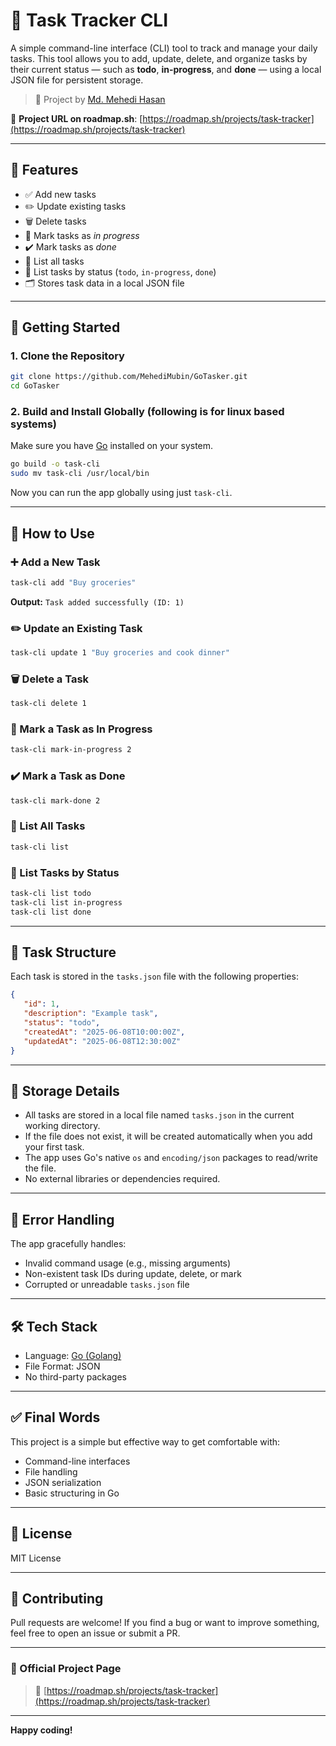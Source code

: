 # 📝 Task Tracker CLI

A simple command-line interface (CLI) tool to track and manage your daily tasks. This tool allows you to add, update, delete, and organize tasks by their current status — such as **todo**, **in-progress**, and **done** — using a local JSON file for persistent storage.

> 🚀 Project by [Md. Mehedi Hasan](https://github.com/your-username)

🔗 **Project URL on roadmap.sh**: [https://roadmap.sh/projects/task-tracker](https://roadmap.sh/projects/task-tracker)

---

## 📌 Features

-  ✅ Add new tasks
-  ✏️ Update existing tasks
-  🗑️ Delete tasks
-  🚧 Mark tasks as _in progress_
-  ✔️ Mark tasks as _done_
-  📄 List all tasks
-  🎯 List tasks by status (`todo`, `in-progress`, `done`)
-  🗂️ Stores task data in a local JSON file

---

## 🏁 Getting Started

### 1. Clone the Repository

```bash
git clone https://github.com/MehediMubin/GoTasker.git
cd GoTasker
```

### 2. Build and Install Globally (following is for linux based systems)

Make sure you have [Go](https://go.dev/dl/) installed on your system.

```bash
go build -o task-cli
sudo mv task-cli /usr/local/bin
```

Now you can run the app globally using just `task-cli`.

---

## 🚀 How to Use

### ➕ Add a New Task

```bash
task-cli add "Buy groceries"
```

**Output:** `Task added successfully (ID: 1)`

### ✏️ Update an Existing Task

```bash
task-cli update 1 "Buy groceries and cook dinner"
```

### 🗑️ Delete a Task

```bash
task-cli delete 1
```

### 🚧 Mark a Task as In Progress

```bash
task-cli mark-in-progress 2
```

### ✔️ Mark a Task as Done

```bash
task-cli mark-done 2
```

### 📄 List All Tasks

```bash
task-cli list
```

### 🎯 List Tasks by Status

```bash
task-cli list todo
task-cli list in-progress
task-cli list done
```

---

## 🧩 Task Structure

Each task is stored in the `tasks.json` file with the following properties:

```json
{
   "id": 1,
   "description": "Example task",
   "status": "todo",
   "createdAt": "2025-06-08T10:00:00Z",
   "updatedAt": "2025-06-08T12:30:00Z"
}
```

---

## 📁 Storage Details

-  All tasks are stored in a local file named `tasks.json` in the current working directory.
-  If the file does not exist, it will be created automatically when you add your first task.
-  The app uses Go's native `os` and `encoding/json` packages to read/write the file.
-  No external libraries or dependencies required.

---

## 🧪 Error Handling

The app gracefully handles:

-  Invalid command usage (e.g., missing arguments)
-  Non-existent task IDs during update, delete, or mark
-  Corrupted or unreadable `tasks.json` file

---

## 🛠 Tech Stack

-  Language: [Go (Golang)](https://go.dev/)
-  File Format: JSON
-  No third-party packages

---

## ✅ Final Words

This project is a simple but effective way to get comfortable with:

-  Command-line interfaces
-  File handling
-  JSON serialization
-  Basic structuring in Go

---

## 📖 License

MIT License

---

## 🌱 Contributing

Pull requests are welcome! If you find a bug or want to improve something, feel free to open an issue or submit a PR.

---

### 🔗 Official Project Page

> 📌 [https://roadmap.sh/projects/task-tracker](https://roadmap.sh/projects/task-tracker)

---

**Happy coding!**
